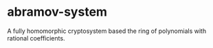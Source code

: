 # abramov-system
A fully homomorphic cryptosystem based the ring of polynomials with rational coefficients.
